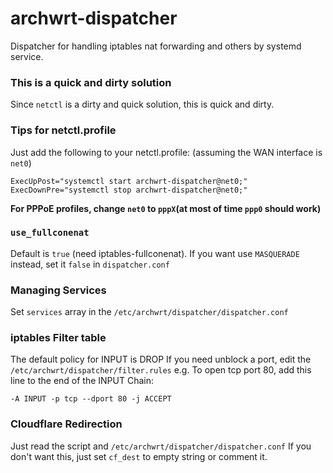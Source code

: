# archwrt-dispatcher
Dispatcher for handling iptables nat forwarding and others by systemd service.

### This is a quick and dirty solution

Since `netctl` is a dirty and quick solution, this is quick and dirty.

### Tips for netctl.profile

Just add the following to your netctl.profile: (assuming the WAN interface is `net0`)

```
ExecUpPost="systemctl start archwrt-dispatcher@net0;"
ExecDownPre="systemctl stop archwrt-dispatcher@net0;"
```
__For PPPoE profiles, change `net0` to `pppX`(at most of time `ppp0` should work)__

### `use_fullconenat`
Default is `true` (need iptables-fullconenat). If you want use `MASQUERADE` instead, set it `false` in `dispatcher.conf`

### Managing Services

Set `services` array in the `/etc/archwrt/dispatcher/dispatcher.conf`

### iptables Filter table

The default policy for INPUT is DROP
If you need unblock a port, edit the `/etc/archwrt/dispatcher/filter.rules`
e.g. To open tcp port 80, add this line to the end of the INPUT Chain:

```
-A INPUT -p tcp --dport 80 -j ACCEPT
```

### Cloudflare Redirection

Just read the script and `/etc/archwrt/dispatcher/dispatcher.conf`
If you don't want this, just set `cf_dest` to empty string or comment it.
